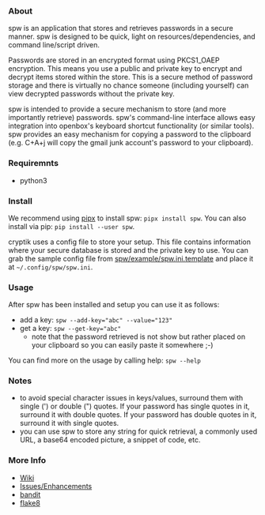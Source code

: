 ### About

spw is an application that stores and retrieves passwords in a secure manner. spw is designed to be quick, light on resources/dependencies, and command line/script driven.

Passwords are stored in an encrypted format using PKCS1_OAEP encryption. This means you use a public and private key to encrypt and decrypt items stored within the store. This is a secure method of password storage and there is virtually no chance someone (including yourself) can view decrypted passwords without the private key.

spw is intended to provide a secure mechanism to store (and more importantly retrieve) passwords. spw's command-line interface allows easy integration into openbox's keyboard shortcut functionality (or similar tools). spw provides an easy mechanism for copying a password to the clipboard (e.g. C+A+j will copy the gmail junk account's password to your clipboard).


### Requiremnts

- python3


### Install

We recommend using [pipx](https://github.com/pypa/pipx) to install spw: `pipx install spw`. You can also install via pip: `pip install --user spw`.

cryptik uses a config file to store your setup. This file contains information where your secure database is stored and the private key to use. You can grab the sample config file from  [spw/example/spw.ini.template](https://gitlab.com/drad/spw/-/blob/master/examples/spw.ini.template) and place it at `~/.config/spw/spw.ini`.


### Usage

After spw has been installed and setup you can use it as follows:
- add a key: `spw --add-key="abc" --value="123"`
- get a key: `spw --get-key="abc"`
  + note that the password retrieved is not show but rather placed on your clipboard so you can easily paste it somewhere ;-)

You can find more on the usage by calling help: `spw --help`


### Notes

- to avoid special character issues in keys/values, surround them with single (') or double (") quotes. If your password has single quotes in it, surround it with double quotes. If your password has double quotes in it, surround it with single quotes.
- you can use spw to store any string for quick retrieval, a commonly used URL, a base64 encoded picture, a snippet of code, etc.


### More Info

- [Wiki](https://g.dradux.com/dradux/spw/wikis/home)
- [Issues/Enhancements](https://g.dradux.com/dradux/spw/issues)
- [bandit](https://github.com/PyCQA/bandit)
- [flake8](https://gitlab.com/pycqa/flake8)
